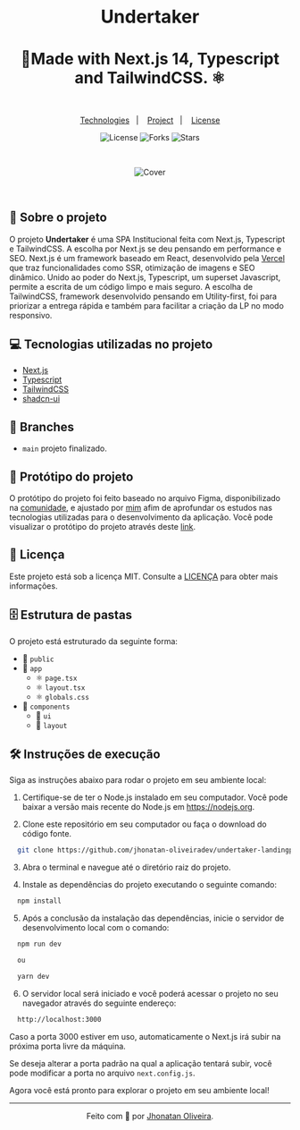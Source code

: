 <div align="center">
<h2 style="font-weight: semibold; font-size: 32px;">Undertaker</h2>
<h1 align="center">🏡Made with Next.js 14, Typescript and TailwindCSS. ⚛</h1>
</div>

&nbsp;

<p align="center">
  <a href="#Technologies">Technologies</a>&nbsp;&nbsp;&nbsp;|&nbsp;&nbsp;&nbsp;
  <a href="#Project">Project</a>&nbsp;&nbsp;&nbsp;|&nbsp;&nbsp;&nbsp;
  <a href="#License">License</a>
</p>

<p align="center">
 <img  src="https://img.shields.io/static/v1?label=license&message=MIT&color=04D361&labelColor=281F3D" alt="License" />
  <img src="https://img.shields.io/github/repo-size/jhonatan-oliveiradev/undertaker-landingpage?label=forks&message=MIT&color=04D361&labelColor=281F3D" alt="Forks" />
  <img src="https://img.shields.io/github/stars/jhonatan-oliveiradev/undertaker-landingpage?label=stars&message=MIT&color=04D361&labelColor=14061f" alt="Stars" />
</p>
&nbsp;
&nbsp;
&nbsp;

<div align="center">

  ![Cover](./public/preview.jpg)

</div>

&nbsp;

## 📖 Sobre o projeto

O projeto **Undertaker** é uma SPA Institucional feita com Next.js, Typescript e TailwindCSS. A escolha por Next.js se deu pensando em performance e SEO. Next.js é um framework baseado em React, desenvolvido pela [Vercel](https://vercel.com) que traz funcionalidades como SSR, otimização de imagens e SEO dinâmico. Unido ao poder do Next.js, Typescript, um superset Javascript, permite a escrita de um código limpo e mais seguro. A escolha de TailwindCSS, framework desenvolvido pensando em Utility-first, foi para priorizar a entrega rápida e também para facilitar a criação da LP no modo responsivo.

## 💻 Tecnologias utilizadas no projeto

- [Next.js](https://nextjs.org/)
- [Typescript](https://www.typescriptlang.org/)
- [TailwindCSS](https://tailwindcss.com/)
- [shadcn-ui](https://shadcn-ui.com/)

## 🌿 Branches

- `main` projeto finalizado.

## 🎨 Protótipo do projeto

O protótipo do projeto foi feito baseado no arquivo Figma, disponibilizado na [comunidade](https://www.figma.com/community), e ajustado por [mim](https://www.linkedin.com/in/jhonatan-oliveira1693/) afim de aprofundar os estudos nas tecnologias utilizadas para o desenvolvimento da aplicação. 
Você pode visualizar o protótipo do projeto através deste [link](https://www.figma.com/file/V45ZFfB9xSxUeJ6k5fhzEA/Undertaker---Website-Design-Concept?type=design&node-id=0%3A1&mode=design&t=5XO82emuPBnpkzOO-1).

## 📝 Licença

Este projeto está sob a licença MIT. Consulte a [LICENÇA](./LICENSE) para obter mais informações.


## 🗄️ Estrutura de pastas

O projeto está estruturado da seguinte forma:

- 📁 `public`
- 📁 `app`
  - ⚛️ `page.tsx`
  - ⚛️ `layout.tsx`
  - ⚛️ `globals.css`
- 📁 `components`
  - 📁 `ui`
  - 📁 `layout`

## 🛠️ Instruções de execução

Siga as instruções abaixo para rodar o projeto em seu ambiente local:



1. Certifique-se de ter o Node.js instalado em seu computador. Você pode baixar a versão mais recente do Node.js em https://nodejs.org.

2. Clone este repositório em seu computador ou faça o download do código fonte.

```bash
  git clone https://github.com/jhonatan-oliveiradev/undertaker-landingpage.git
```

3. Abra o terminal e navegue até o diretório raiz do projeto.

4. Instale as dependências do projeto executando o seguinte comando:

```bash
  npm install
```

5. Após a conclusão da instalação das dependências, inicie o servidor de desenvolvimento local com o comando:

```bash
  npm run dev

  ou

  yarn dev
```

6. O servidor local será iniciado e você poderá acessar o projeto no seu navegador através do seguinte endereço:

```bash
  http://localhost:3000
```

Caso a porta 3000 estiver em uso, automaticamente o Next.js irá subir na próxima porta livre da máquina.

Se deseja alterar a porta padrão na qual a aplicação tentará subir, você pode modificar a porta no arquivo `next.config.js`.

Agora você está pronto para explorar o projeto em seu ambiente local!

<hr>

<div align="center">

Feito com 💜 por [Jhonatan Oliveira](https://jhonatanoliveira.com).

</div>